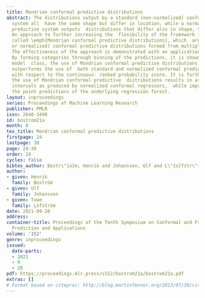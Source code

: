 ```yaml
---
title: Mondrian conformal predictive distributions
abstract: The distributions output by a standard (non-normalized) conformal predictive
  system all  have the same shape but differ in location, while a normalized conformal
  predictive system outputs  distributions that differ also in shape, through rescaling.
  An approach to further increasing the  flexibility of the framework is proposed,
  called \emph{Mondrian conformal predictive distributions}, which  are (standard
  or normalized) conformal predictive distributions formed from multiple Mondrian  categories.
  The effectiveness of the approach is demonstrated with an application to regression  forests.
  By forming categories through binning of the predictions, it is shown that for this
  model  class, the use of Mondrian conformal predictive distributions significantly
  outperforms the use of  both standard and normalized conformal predictive distributions
  with respect to the continuous- ranked probability score. It is further shown that
  the use of Mondrian conformal predictive  distributions results in as tight prediction
  intervals as produced by normalized conformal regressors,  while improving upon
  the point predictions of the underlying regression forest.
layout: inproceedings
series: Proceedings of Machine Learning Research
publisher: PMLR
issn: 2640-3498
id: bostrom21a
month: 0
tex_title: Mondrian conformal predictive distributions
firstpage: 24
lastpage: 38
page: 24-38
order: 24
cycles: false
bibtex_author: Bostr\"{o}m, Henrik and Johansson, Ulf and L\"{o}fstr\"{o}m, Tuwe
author:
- given: Henrik
  family: Boström
- given: Ulf
  family: Johansson
- given: Tuwe
  family: Löfström
date: 2021-09-20
address:
container-title: Proceedings of the Tenth Symposium on Conformal and Probabilistic
  Prediction and Applications
volume: '152'
genre: inproceedings
issued:
  date-parts:
  - 2021
  - 9
  - 20
pdf: https://proceedings.mlr.press/v152/bostrom21a/bostrom21a.pdf
extras: []
# Format based on citeproc: http://blog.martinfenner.org/2013/07/30/citeproc-yaml-for-bibliographies/
---
```

